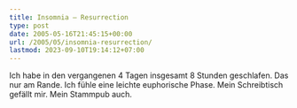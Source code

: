 ```yaml
---
title: Insomnia – Resurrection
type: post
date: 2005-05-16T21:45:15+00:00
url: /2005/05/insomnia-resurrection/
lastmod: 2023-09-10T19:14:12+07:00
---
```

Ich habe in den vergangenen 4 Tagen insgesamt 8 Stunden geschlafen. Das nur am Rande. Ich fühle eine leichte euphorische Phase. Mein Schreibtisch gefällt mir. Mein Stammpub auch.
